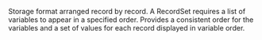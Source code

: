 Storage format arranged record by record. A RecordSet requires a list of variables to appear in a specified order. Provides a consistent order for the variables and a set of values for each record displayed in variable order.